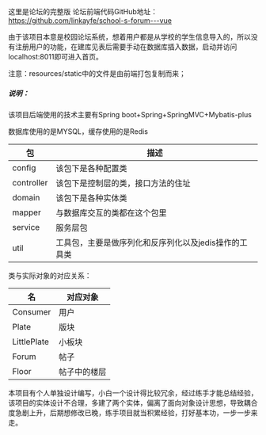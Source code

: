 这里是论坛的完整版
论坛前端代码GitHub地址：https://github.com/linkayfe/school-s-forum---vue

由于该项目本意是校园论坛系统，想着用户都是从学校的学生信息导入的，所以没有注册用户的功能，在建库见表后需要手动在数据库插入数据，启动并访问localhost:8011即可进入首页。

注意：resources/static中的文件是由前端打包复制而来；

##### 说明：

该项目后端使用的技术主要有Spring boot+Spring+SpringMVC+Mybatis-plus

数据库使用的是MYSQL，缓存使用的是Redis

| 包         | 描述                                                  |
| ---------- | ----------------------------------------------------- |
| config     | 该包下是各种配置类                                    |
| controller | 该包下是控制层的类，接口方法的住址                    |
| domain     | 该包下是各种实体类                                    |
| mapper     | 与数据库交互的类都在这个包里                          |
| service    | 服务层包                                              |
| util       | 工具包，主要是做序列化和反序列化以及jedis操作的工具类 |

类与实际对象的对应关系：

| 名          | 对应对象     |
| ----------- | ------------ |
| Consumer    | 用户         |
| Plate       | 版块         |
| LittlePlate | 小板块       |
| Forum       | 帖子         |
| Floor       | 帖子中的楼层 |

本项目有个人单独设计编写，小白一个设计得比较冗余，经过练手才能总结经验，该项目的实体设计不合理，多建了两个实体，偏离了面向对象设计思想，导致耦合度急剧上升，后期想修改已晚，练手项目就当积累经验，打好基本功，一步一步来走。
